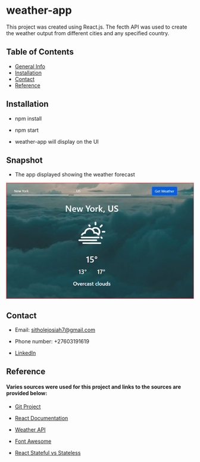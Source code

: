 # weather-app

 This project was created using React.js.
 The fecth API was used to create the weather output from different cities and any specified country. 
 
 ## Table of Contents 

   * [General Info](#weather-app)   
   * [Installation](#installation)
   * [Contact](#contact)  
   * [Reference](#reference)

 ## Installation
  
   * npm install
   
   * npm start
   
   * weather-app will display on the UI 

  ## Snapshot  

  * The app displayed showing the weather forecast
  
   ![Weather forecast](https://github.com/Josiah-Sithole/weather-app/blob/main/images/weatherImage.PNG)
 
  ## Contact

  * Email: sitholejosiah7@gmail.com
  
  * Phone number: +27603191619

  * [LinkedIn](https://www.linkedin.com/in/josiah-sithole-40480b222/)
     
  ## Reference
  
  #### Varies sources were used for this project and links to the sources are provided below:
  
  * [Git Project](https://github.com/erikflowers/weather-icons)
  
  * [React Documentation](https://reactjs.org/docs/getting-started.html)
  
  * [Weather API](api.openweathermap.org/data/2.5/weather?q=London,uk&appid=)
  
  * [Font Awesome](https://fontawesome.com/)
  
  * [React Stateful vs Stateless](https://code.tutsplus.com/tutorials/stateful-vs-stateless-functional-components-in-react--cms-29541)

